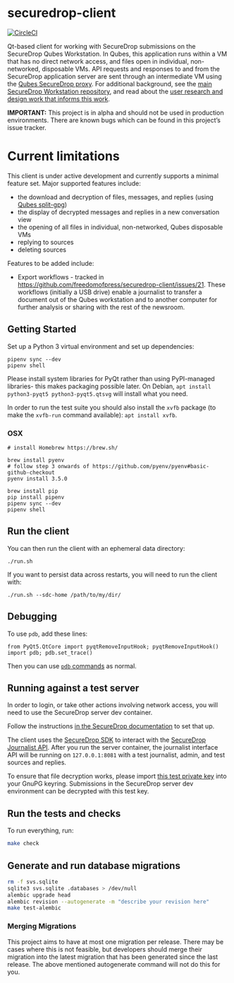 # securedrop-client
[![CircleCI](https://circleci.com/gh/freedomofpress/securedrop-client.svg?style=svg)](https://circleci.com/gh/freedomofpress/securedrop-client)

Qt-based client for working with SecureDrop submissions on the SecureDrop Qubes Workstation. In Qubes, this application runs within a VM that has no direct network access, and files open in individual, non-networked, disposable VMs. API requests and responses to and from the SecureDrop application server are sent through an intermediate VM using the [Qubes SecureDrop proxy](https://github.com/freedomofpress/securedrop-proxy). For additional background, see the [main SecureDrop Workstation repository](https://github.com/freedomofpress/securedrop-workstation), and read about the [user research and design work that informs this work](https://github.com/freedomofpress/securedrop-ux/wiki/Qubes-Journalist-Workstation).

**IMPORTANT:** This project is in alpha and should not be used in production environments. There are known bugs which can be found in this project’s issue tracker.

# Current limitations

This client is under active development and currently supports a minimal feature set. Major supported features include:

- the download and decryption of files, messages, and replies (using [Qubes split-gpg](https://www.qubes-os.org/doc/split-gpg/))
- the display of decrypted messages and replies in a new conversation view
- the opening of all files in individual, non-networked, Qubes disposable VMs
- replying to sources
- deleting sources

Features to be added include:

- Export workflows - tracked in https://github.com/freedomofpress/securedrop-client/issues/21. These workflows (initially a USB drive) enable a journalist to transfer a document out of the Qubes workstation and to another computer for further analysis or sharing with the rest of the newsroom.

## Getting Started

Set up a Python 3 virtual environment and set up dependencies:

```
pipenv sync --dev
pipenv shell
```

Please install system libraries for PyQt rather than using PyPI-managed libraries- this makes packaging possible later. On Debian, `apt install python3-pyqt5 python3-pyqt5.qtsvg` will install what you need.

In order to run the test suite you should also install the `xvfb` package (to
make the `xvfb-run` command available): `apt install xvfb`.

### OSX

```
# install Homebrew https://brew.sh/

brew install pyenv
# follow step 3 onwards of https://github.com/pyenv/pyenv#basic-github-checkout
pyenv install 3.5.0

brew install pip
pip install pipenv
pipenv sync --dev
pipenv shell
```

## Run the client

You can then run the client with an ephemeral data directory:

```
./run.sh
```

If you want to persist data across restarts, you will need to run the client with:

```
./run.sh --sdc-home /path/to/my/dir/
```


## Debugging

To use `pdb`, add these lines:

```
from PyQt5.QtCore import pyqtRemoveInputHook; pyqtRemoveInputHook()
import pdb; pdb.set_trace()
```
Then you can use [`pdb` commands](https://docs.python.org/3/library/pdb.html#debugger-commands) as normal.

## Running against a test server

In order to login, or take other actions involving network access, you will need to use the SecureDrop server dev container.

Follow the instructions [in the SecureDrop documentation](https://docs.securedrop.org/en/latest/development/setup_development.html#quick-start) to set that up.

The client uses the [SecureDrop SDK](https://github.com/freedomofpress/securedrop-sdk) to interact with the [SecureDrop Journalist API](https://docs.securedrop.org/en/latest/development/journalist_api.html).
After you run the server container, the journalist interface API will be running on `127.0.0.1:8081` with a test journalist, admin, and test sources and replies.

To ensure that file decryption works, please import [this test private key](https://raw.githubusercontent.com/freedomofpress/securedrop/0a901362b84a5378fba80e9cd0ffe4542bdcd598/securedrop/tests/files/test_journalist_key.sec) into your GnuPG keyring. Submissions in the SecureDrop server dev environment can be decrypted with this test key.


## Run the tests and checks

To run everything, run:

```bash
make check
```

## Generate and run database migrations

```bash
rm -f svs.sqlite
sqlite3 svs.sqlite .databases > /dev/null
alembic upgrade head
alembic revision --autogenerate -m "describe your revision here"
make test-alembic
```

### Merging Migrations

This project aims to have at most one migration per release. There may be cases where this is not feasible,
but developers should merge their migration into the latest migration that has been generated since the last
release. The above mentioned autogenerate command will not do this for you.
